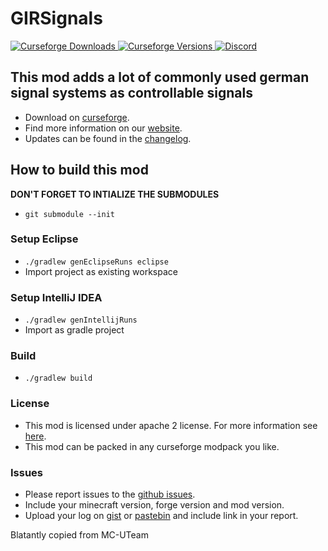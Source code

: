 # GIRSignals

[
![Curseforge Downloads](https://cf.way2muchnoise.eu/gir-signal-mod.svg)
![Curseforge Versions](http://cf.way2muchnoise.eu/versions/gir-signal-mod.svg)
](https://www.curseforge.com/minecraft/mc-mods/gir-signal-mod)
[
![Discord](https://img.shields.io/discord/690967067855421470)
](https://discord.gg/UdxeFgG)

## This mod adds a lot of commonly used german signal systems as controllable signals

- Download on [curseforge](https://www.curseforge.com/minecraft/mc-mods/gir-signal-mod).  
- Find more information on our [website](https://girc.eu/wordpress/).
- Updates can be found in the [changelog](changelog.txt).

## How to build this mod

**DON'T FORGET TO INTIALIZE THE SUBMODULES**

- ``git submodule --init``

### Setup Eclipse

- ``./gradlew genEclipseRuns eclipse``
- Import project as existing workspace

### Setup IntelliJ IDEA

- ``./gradlew genIntellijRuns``
- Import as gradle project

### Build

- ``./gradlew build``

### License

- This mod is licensed under apache 2 license. For more information see [here](LICENSE).  
- This mod can be packed in any curseforge modpack you like.

### Issues

- Please report issues to the [github issues](../../issues).
- Include your minecraft version, forge version and mod version.
- Upload your log on [gist](https://gist.github.com) or [pastebin](https://pastebin.com) and include link in your report.

Blatantly copied from MC-UTeam

